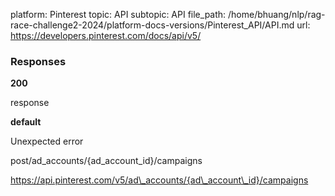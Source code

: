 platform: Pinterest
topic: API
subtopic: API
file_path: /home/bhuang/nlp/rag-race-challenge2-2024/platform-docs-versions/Pinterest_API/API.md
url: https://developers.pinterest.com/docs/api/v5/

### Responses

**200**

response

**default**

Unexpected error

post/ad\_accounts/{ad\_account\_id}/campaigns

https://api.pinterest.com/v5/ad\_accounts/{ad\_account\_id}/campaigns